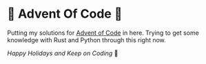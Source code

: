 # :christmas_tree: Advent Of Code :christmas_tree:

Putting my solutions for [Advent of Code](https://adventofcode.com/) in here. 
Trying to get some knowledge with Rust and Python through this right now.


_Happy Holidays and Keep on Coding_ :muscle:

